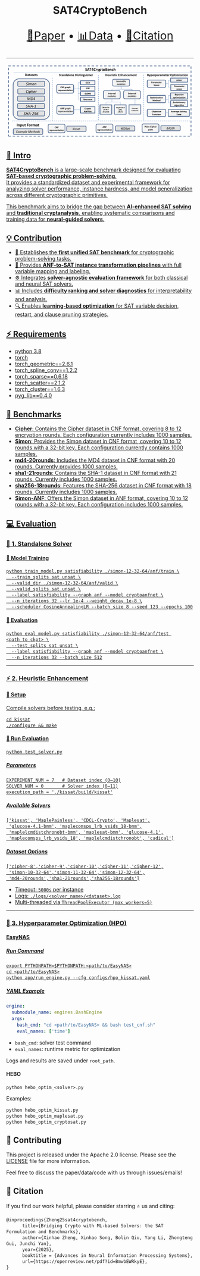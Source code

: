 <div align="center">
    <h1> <a>SAT4CryptoBench</a></h1>
  <p align="center" style="font-size: 30px">
    <a href="https://openreview.net/pdf?id=BmwbEWRkyE">📃Paper</a> • 
    <a href="https://www.kaggle.com/datasets/35ed67ea30fb819f1dbd3b1cbae9c0cb2fd401e6ad7c181497ac2e5cf88d0823">📊Data</a> • 
    <a href="#-citation">📖Citation
  </p>
</div>     
        
---
        
![image-20251023204613074](assets/overview.png)

## 🏃 Intro

**SAT4CryptoBench** is a large-scale benchmark designed for evaluating **SAT-based cryptographic problem-solving**.  
It provides a standardized dataset and experimental framework for analyzing solver performance, instance hardness, and model generalization across different cryptographic primitives.  

This benchmark aims to bridge the gap between **AI-enhanced SAT solving** and **traditional cryptanalysis**, enabling systematic comparisons and training data for **neural-guided solvers**.

## 💡 Contribution
- 🧩 Establishes the **first unified SAT benchmark** for cryptographic problem-solving tasks.  
- 🧠 Provides **ANF-to-SAT instance transformation pipelines** with full variable mapping and labeling.  
- ⚙️ Integrates **solver-agnostic evaluation framework** for both classical and neural SAT solvers.  
- 📊 Includes **difficulty ranking and solver diagnostics** for interpretability and analysis.  
- 🔍 Enables **learning-based optimization** for SAT variable decision, restart, and clause pruning strategies.

## ⚡ Requirements
- python 3.8  
- torch  
- torch_geometric==2.6.1  
- torch_spline_conv==1.2.2  
- torch_sparse==0.6.18  
- torch_scatter==2.1.2  
- torch_cluster==1.6.3  
- pyg_lib==0.4.0  

## 📁 Benchmarks

- **Cipher**: Contains the Cipher dataset in CNF format, covering 8 to 12 encryption rounds. Each configuration currently includes 1000 samples.
- **Simon**: Provides the Simon dataset in CNF format, covering 10 to 12 rounds with a 32-bit key. Each configuration currently contains 1000 samples.
- **md4-20rounds**: Includes the MD4 dataset in CNF format with 20 rounds. Currently provides 1000 samples.
- **sha1-21rounds**: Contains the SHA-1 dataset in CNF format with 21 rounds. Currently includes 1000 samples.
- **sha256-18rounds**: Features the SHA-256 dataset in CNF format with 18 rounds. Currently includes 1000 samples.
- **Simon-ANF**: Offers the Simon dataset in ANF format, covering 10 to 12 rounds with a 32-bit key. Each configuration includes 1000 samples.

## 💻 Evaluation

### 🧩 1. Standalone Solver

#### 🧠 Model Training

```shell
python train_model.py satisfiability ./simon-12-32-64/anf/train \
  --train_splits sat unsat \
  --valid_dir ./simon-12-32-64/anf/valid \
  --valid_splits sat unsat \
  --label satisfiability --graph anf --model cryptoanfnet \
  --n_iterations 32 --lr 1e-4 --weight_decay 1e-8 \
  --scheduler CosineAnnealingLR --batch_size 8 --seed 123 --epochs 100
```

#### 🧪 Evaluation

```shell
python eval_model.py satisfiability ./simon-12-32-64/anf/test <path_to_ckpt> \
  --test_splits sat unsat \
  --label satisfiability --graph anf --model cryptoanfnet \
  --n_iterations 32 --batch_size 512
```

------

### ⚡ 2. Heuristic Enhancement

#### 🧰 Setup

Compile solvers before testing, e.g.:

```shell
cd kissat
./configure && make
```

#### 🚀 Run Evaluation

```shell
python test_solver.py
```

##### Parameters

```
EXPERIMENT_NUM = 7   # Dataset index (0–10)
SOLVER_NUM = 0       # Solver index (0–11)
execution_path = './kissat/build/kissat'
```

##### Available Solvers

```
['kissat', 'MaplePainless', 'CDCL-Crypto', 'Maplesat',
 'glucose-4.1-bmm', 'maplecomsps_lrb_vsids_18-bmm',
 'maplelcmdistchronobt-bmm', 'maplesat-bmm', 'glucose-4.1',
 'maplecomsps_lrb_vsids_18', 'maplelcmdistchronobt', 'cadical']
```

##### Dataset Options

```
['cipher-8','cipher-9','cipher-10','cipher-11','cipher-12',
 'simon-10-32-64','simon-11-32-64','simon-12-32-64',
 'md4-20rounds','sha1-21rounds','sha256-18rounds']
```

- Timeout: `5000s` per instance
- Logs: `./logs/<solver_name>/<dataset>.log`
- Multi-threaded via `ThreadPoolExecutor (max_workers=5)`

------

### 🔧 3. Hyperparameter Optimization (HPO)

#### EasyNAS

##### Run Command

```shell
export PYTHONPATH=$PYTHONPATH:<path/to/EasyNAS>
cd <path/to/EasyNAS>
python app/run_engine.py --cfg configs/hpo_kissat.yaml
```

##### YAML Example

```yaml
engine:
  submodule_name: engines.BashEngine
  args:
    bash_cmd: "cd <path/to/EasyNAS> && bash test_cnf.sh"
    eval_names: ['time']
```

- `bash_cmd`: solver test command
- `eval_names`: runtime metric for optimization

Logs and results are saved under `root_path`.

#### HEBO

```shell
python hebo_optim_<solver>.py
```

Examples:

```shell
python hebo_optim_kissat.py
python hebo_optim_maplesat.py
python hebo_optim_cryptosat.py
```

## 📧 Contributing
This project is released under the Apache 2.0 license. Please see the [LICENSE](./LICENSE) file for more information.

Feel free to discuss the paper/data/code with us through issues/emails!
## 📖 Citation

If you find our work helpful, please consider starring ⭐ us and citing:

```{bibtex}
@inproceedings{Zheng25sat4cryptobench,
      title={Bridging Crypto with ML-based Solvers: the SAT Formulation and Benchmarks}, 
      author={Xinhao Zheng, Xinhao Song, Bolin Qiu, Yang Li, Zhongteng Gui, Junchi Yan},
      year={2025},
      booktitle = {Advances in Neural Information Processing Systems},
      url={https://openreview.net/pdf?id=BmwbEWRkyE}, 
}
```
